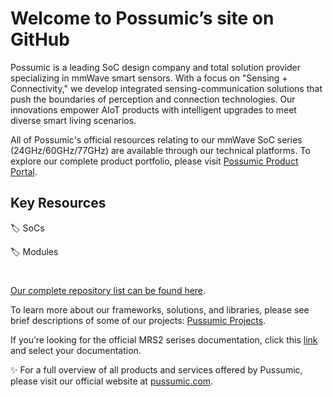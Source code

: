# Welcome to Possumic’s site on GitHub

Possumic is a leading SoC design company and total solution provider specializing in mmWave smart sensors. With a focus on "Sensing + Connectivity," we develop integrated sensing-communication solutions that push the boundaries of perception and connection technologies. Our innovations empower AIoT products with intelligent upgrades to meet diverse smart living scenarios.

All of Possumic's official resources relating to our mmWave SoC series (24GHz/60GHz/77GHz) are available through our technical platforms. To explore our complete product portfolio, please visit [Possumic Product Portal](https://www.possumic.com/product).

## Key Resources
🏷️ SoCs

🏷️ Modules
#
[Our complete repository list can be found here](https://github.com/orgs/possumic/repositories).

To learn more about our frameworks, solutions, and libraries, please see brief descriptions of some of our projects: [Pussumic Projects](https://github.com/orgs/possumic/repositories).

If you’re looking for the official MRS2 serises documentation, click this [link](https://www.possumic.com/download) and select your documentation.

✨ For a full overview of all products and services offered by Pussumic, please visit our official website at [pussumic.com](https://www.pussumic.com).
